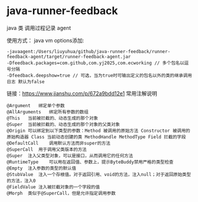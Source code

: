 # java-runner-feedback

java 类 调用过程记录 agent

使用方式：
java vm options添加:
```
-javaagent:/Users/liuyuhua/github/java-runner-feedback/runner-feedback-agent/target/runner-feedback-agent.jar
-Dfeedback.packages=com.github,com.yj2025,com.ecworking // 多个包名以逗号分隔
-Dfeedback.deepshow=true // 可选，当为true时可输出定义的包名以外的类的继承调用日志 默认为false
```


链接：https://www.jianshu.com/p/672a9bdd12e1
常用注解说明
```
@Argument	绑定单个参数
@AllArguments	绑定所有参数的数组
@This	当前被拦截的、动态生成的那个对象
@Super	当前被拦截的、动态生成的那个对象的父类对象
@Origin	可以绑定到以下类型的参数：Method 被调用的原始方法 Constructor 被调用的原始构造器 Class 当前动态创建的类 MethodHandle MethodType Field 拦截的字段
@DefaultCall	调用默认方法而非super的方法
@SuperCall	用于调用父类版本的方法
@Super	注入父类型对象，可以是接口，从而调用它的任何方法
@RuntimeType	可以用在返回值、参数上，提示ByteBuddy禁用严格的类型检查
@Empty	注入参数的类型的默认值
@StubValue	注入一个存根值。对于返回引用、void的方法，注入null；对于返回原始类型的方法，注入0
@FieldValue	注入被拦截对象的一个字段的值
@Morph	类似于@SuperCall，但是允许指定调用参数
```